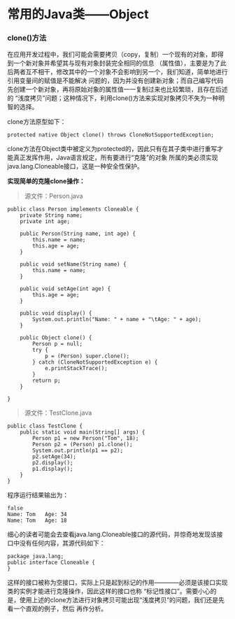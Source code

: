 # 常用的Java类——Object

### clone()方法

在应用开发过程中，我们可能会需要拷贝（copy，复制）一个现有的对象，即得到一个新对象并希望其与现有对象封装完全相同的信息
（属性值），主要是为了此后两者互不相干，修改其中的一个对象不会影响到另一个，我们知道，简单地进行引用变量间的赋值是不能解决
问题的，因为并没有创建新对象；而自己编写代码先创建一个新对象，再将原始对象的属性值一一复制过来也比较繁琐，且存在后述的
“浅度拷贝”问题；这种情况下，利用clone()方法来实现对象拷贝不失为一种明智的选择。

clone方法原型如下：

    protected native Object clone() throws CloneNotSupportedException;

clone方法在Object类中被定义为protected的，因此只有在其子类中进行重写才能真正发挥作用，Java语言规定，所有要进行“克隆”的对象
所属的类必须实现java.lang.Cloneable接口，这是一种安全性保护。

<b>实现简单的克隆clone操作：</b>

> 源文件：Person.java

    public class Person implements Cloneable {
    	private String name;
    	private int age;
    
    	public Person(String name, int age) {
    		this.name = name;
    		this.age = age;
    	}
    
    	public void setName(String name) {
    		this.name = name;
    	}
    
    	public void setAge(int age) {
    		this.age = age;
    	}
    
    	public void display() {
    		System.out.println("Name: " + name + "\tAge: " + age);
    	}
    
    	public Object clone() {
    		Person p = null;
    		try {
    			p = (Person) super.clone();
    		} catch (CloneNotSupportedException e) {
    			e.printStackTrace();
    		}
    		return p;
    	}
    
    }

> 源文件：TestClone.java

    public class TestClone {
    	public static void main(String[] args) {
    		Person p1 = new Person("Tom", 18);
    		Person p2 = (Person) p1.clone();
    		System.out.println(p1 == p2);
    		p2.setAge(34);
    		p2.display();
    		p1.display();
    	}
    }

程序运行结果输出为：

    false
    Name: Tom	Age: 34
    Name: Tom	Age: 18

细心的读者可能会去查看java.lang.Cloneable接口的源代码，并惊奇地发现该接口中没有任何内容，其源代码如下：

    package java.lang;
    public interface Cloneable {
    }

这样的接口被称为空接口，实际上只是起到标记的作用————必须是该接口实现类的实例才能进行克隆操作，因此这样的接口也称
“标记性接口”。需要小心的是，使用上述的clone方法进行对象拷贝可能出现“浅度拷贝”的问题，我们还是先看一个直观的例子，然后
再作分析。









